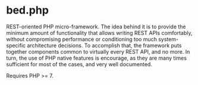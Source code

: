 # bed.php
REST-oriented PHP micro-framework. The idea behind it is to provide the minimum
amount of functionality that allows writing REST APIs comfortably, without
compromising performance or conditioning too much system-specific architecture
decisions. To accomplish that, the framework puts together components common to
virtually every REST API, and no more. In turn, the use of PHP native features
is encourage, as they are many times sufficient for most of the cases, and very
well documented.

Requires PHP >= 7.
